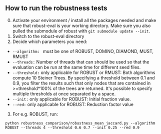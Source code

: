 <h2>How to run the robustness tests</h2>


0. Activate your environment / install all the packages needed and 
   make sure that robust-eval is your working directory. Make sure you also pulled the submodule of robust with `git submodule update --init`.
1. Switch to the robust-eval directory
2. Decide which parameters you need: 

- `--algorithm: ` must be one of ROBUST, DOMINO, DIAMOND, MUST, RMUST
- `--threads:` Number of threads that can should be used so that the evaluation can be run at the same time 
for different seed files.
- `--threshold:` only applicable for ROBUST or RMUST: Both algorithms compute 10 Steiner Trees. 
By specifying a threshold between 0.1 and 0.9, you filter the results such that only nodes that 
are contained in >=threshold*100% of the trees are returned. It's possible to specify multiple 
  thresholds at once separated by a space. 
- `--init:` only applicable for ROBUST: Initial fraction value.
- `--red:` only applicable for ROBUST: Reduction factor value

3. For e.g. ROBUST, run:

`python robustness_comparison/robustness_mean_jaccard.py --algorithm ROBUST --threads 4 --threshold 0.6 0.7 --init 0.25 --red 0.9 `
